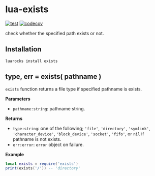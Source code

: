 # lua-exists

[![test](https://github.com/mah0x211/lua-exists/actions/workflows/test.yml/badge.svg)](https://github.com/mah0x211/lua-exists/actions/workflows/test.yml)
[![codecov](https://codecov.io/gh/mah0x211/lua-exists/branch/master/graph/badge.svg)](https://codecov.io/gh/mah0x211/lua-exists)

check whether the specified path exists or not.


## Installation

```
luarocks install exists
```

## type, err = exists( pathname )

`exists` function returns a file type if specified pathname is exists.

**Parameters**

- `pathname:string`: pathname string.

**Returns**

- `type:string`: one of the following; `'file'`, `'directory'`, `'symlink'`, `'character_device'`, `'block_device'`, `'socket'`, `'fifo'`, or `nil` if pathname is not exists.
- `err:error`: `error` object on failure.

**Example**

```lua
local exists = require('exists')
print(exists('/')) -- 'directory'
```
